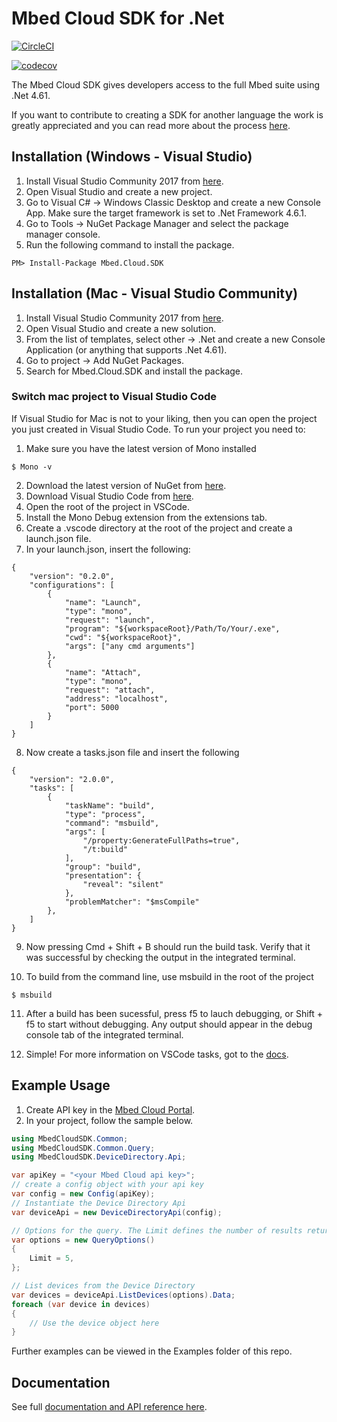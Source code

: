 # Mbed Cloud SDK for .Net

[![CircleCI](https://circleci.com/gh/ARMmbed/mbed-cloud-sdk-dotnet.svg?style=shield&circle-token=68538baa897f82e3dcc38a48315e9ba24977b183)](https://circleci.com/gh/ARMmbed/mbed-cloud-sdk-dotnet)

[![codecov](https://codecov.io/gh/ARMmbed/mbed-cloud-sdk-dotnet/branch/master/graph/badge.svg?token=r8Bg3F9X7V)](https://codecov.io/gh/ARMmbed/mbed-cloud-sdk-dotnet)

The Mbed Cloud SDK gives developers access to the full Mbed suite using .Net 4.61.

If you want to contribute to creating a SDK for another language the work is
greatly appreciated and you can read more about the process
[here](https://github.com/ARMmbed/mbed-cloud-sdk-codegen/blob/master/docs/create-new-language.md).

## Installation (Windows - Visual Studio)

1. Install Visual Studio Community 2017 from [here](https://www.visualstudio.com/).
2. Open Visual Studio and create a new project.
3. Go to Visual C# -> Windows Classic Desktop and create a new Console App. Make sure the target framework is set to .Net Framework 4.6.1.
4. Go to Tools -> NuGet Package Manager and select the package manager console.
5. Run the following command to install the package.

```
PM> Install-Package Mbed.Cloud.SDK
```

## Installation (Mac - Visual Studio Community)

1. Install Visual Studio Community 2017 from [here](https://www.visualstudio.com/).
2. Open Visual Studio and create a new solution.
3. From the list of templates, select other -> .Net and create a new Console Application (or anything that supports .Net 4.61).
4. Go to project -> Add NuGet Packages.
5. Search for Mbed.Cloud.SDK and install the package.

### Switch mac project to Visual Studio Code

If Visual Studio for Mac is not to your liking, then you can open the project you just created in Visual Studio Code. To run your project you need to:

1. Make sure you have the latest version of Mono installed

```
$ Mono -v
```
2. Download the latest version of NuGet from [here](https://dist.nuget.org/win-x86-commandline/latest/nuget.exe).
3. Download Visual Studio Code from [here](https://code.visualstudio.com/?wt.mc_id=DX_841432).
4. Open the root of the project in VSCode.
5. Install the Mono Debug extension from the extensions tab.
6. Create a .vscode directory at the root of the project and create a launch.json file.
7. In your launch.json, insert the following:

```
{
    "version": "0.2.0",
    "configurations": [
        {
            "name": "Launch",
            "type": "mono",
            "request": "launch",
            "program": "${workspaceRoot}/Path/To/Your/.exe",
            "cwd": "${workspaceRoot}",
            "args": ["any cmd arguments"]
        },
        {
            "name": "Attach",
            "type": "mono",
            "request": "attach",
            "address": "localhost",
            "port": 5000
        }
    ]
}
```
8. Now create a tasks.json file and insert the following 

```
{
    "version": "2.0.0",
    "tasks": [
        {
            "taskName": "build",
            "type": "process",
            "command": "msbuild",
            "args": [
                "/property:GenerateFullPaths=true",
                "/t:build"
            ],
            "group": "build",
            "presentation": {
                "reveal": "silent"
            },
            "problemMatcher": "$msCompile"
        },
    ]
}
```

9. Now pressing Cmd + Shift + B should run the build task. Verify that it was successful by checking the output in the integrated terminal. 

10. To build from the command line, use msbuild in the root of the project

```
$ msbuild
```

11. After a build has been sucessful, press f5 to lauch debugging, or Shift + f5 to start without debugging. Any output should appear in the debug console tab of the integrated terminal. 

12. Simple! For more information on VSCode tasks, got to the [docs](https://code.visualstudio.com/docs/editor/tasks).

## Example Usage

1. Create API key in the [Mbed Cloud Portal](https://portal.mbedcloud.com/).
2. In your project, follow the sample below.

```csharp
using MbedCloudSDK.Common;
using MbedCloudSDK.Common.Query;
using MbedCloudSDK.DeviceDirectory.Api;

var apiKey = "<your Mbed Cloud api key>";
// create a config object with your api key
var config = new Config(apiKey);
// Instantiate the Device Directory Api
var deviceApi = new DeviceDirectoryApi(config);

// Options for the query. The Limit defines the number of results returned
var options = new QueryOptions()
{
    Limit = 5,
};

// List devices from the Device Directory
var devices = deviceApi.ListDevices(options).Data;
foreach (var device in devices)
{
    // Use the device object here
}
```

Further examples can be viewed in the Examples folder of this repo.

## Documentation

See full [documentation and API reference here](https://s3-us-west-2.amazonaws.com/mbed-cloud-sdk-dotnet-dist/latest/docs/index.html).

